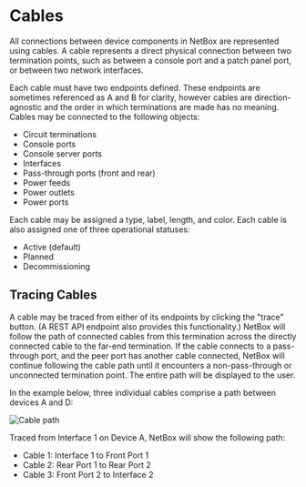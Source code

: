 # Cables

All connections between device components in NetBox are represented using cables. A cable represents a direct physical connection between two termination points, such as between a console port and a patch panel port, or between two network interfaces.

Each cable must have two endpoints defined. These endpoints are sometimes referenced as A and B for clarity, however cables are direction-agnostic and the order in which terminations are made has no meaning. Cables may be connected to the following objects:

* Circuit terminations
* Console ports
* Console server ports
* Interfaces
* Pass-through ports (front and rear)
* Power feeds
* Power outlets
* Power ports

Each cable may be assigned a type, label, length, and color. Each cable is also assigned one of three operational statuses:

* Active (default)
* Planned
* Decommissioning

## Tracing Cables

A cable may be traced from either of its endpoints by clicking the "trace" button. (A REST API endpoint also provides this functionality.) NetBox will follow the path of connected cables from this termination across the directly connected cable to the far-end termination. If the cable connects to a pass-through port, and the peer port has another cable connected, NetBox will continue following the cable path until it encounters a non-pass-through or unconnected termination point. The entire path will be displayed to the user.

In the example below, three individual cables comprise a path between devices A and D:

![Cable path](/media/models/dcim_cable_trace.png)

Traced from Interface 1 on Device A, NetBox will show the following path:

* Cable 1: Interface 1 to Front Port 1
* Cable 2: Rear Port 1 to Rear Port 2
* Cable 3: Front Port 2 to Interface 2
